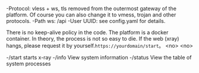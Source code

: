 -Protocol: vless + ws, tls removed from the outermost gateway of the platform. Of course you can also change it to vmess, trojan and other protocols.
-Path ws: /api
-User UUID: see config.yaml for details.


There is no keep-alive policy in the code. The platform is a docker container. In theory, the process is not so easy to die. If the web (xray) hangs, please request it by yourself.`https://yourdomain/start`。
&lt;no&gt;
&lt;no&gt;

-/start starts x-ray
-/info View system information
-/status View the table of system processes

 

